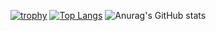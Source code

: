[![trophy](https://github-profile-trophy.vercel.app/?username=simonpirko&margin-w=15&margin-h=15)](https://github.com/ryo-ma/github-profile-trophy)
[![Top Langs](https://github-readme-stats.vercel.app/api/top-langs/?username=simonpirko)](https://github.com/anuraghazra/github-readme-stats)
![Anurag's GitHub stats](https://github-readme-stats.vercel.app/api?username=simonpirko&show_icons=true&theme=tokyonight)
